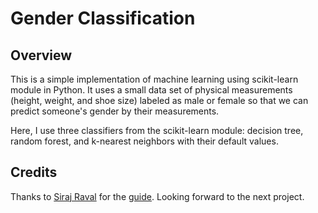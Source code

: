 # Gender Classification

## Overview
This is a simple implementation of machine learning using scikit-learn module in Python. It uses a small data set of physical measurements (height, weight, and shoe size) labeled as male or female so that we can predict someone's gender by their measurements.

Here, I use three classifiers from the scikit-learn module: decision tree, random forest, and k-nearest neighbors with their default values.

## Credits
Thanks to [Siraj Raval](https://github.com/llSourcell) for the [guide](https://www.youtube.com/watch?v=T5pRlIbr6gg). Looking forward to the next project.
